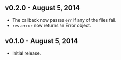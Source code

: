 ## v0.2.0 - August 5, 2014

 * The callback now passes `err` if any of the files fail.
 * `res.error` now returns an Error object.

## v0.1.0 - August 5, 2014

 * Initial release.
